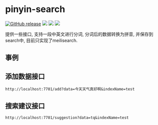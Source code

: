 # pinyin-search
<a href="https://github.com/jeessy2/pinyin-search/releases/latest"><img alt="GitHub release" src="https://img.shields.io/github/release/jeessy2/pinyin-search.svg?logo=github&style=flat-square"></a> <img src=https://goreportcard.com/badge/github.com/jeessy2/pinyin-search /> <img src=https://img.shields.io/docker/image-size/jeessy/pinyin-search /> <img src=https://img.shields.io/docker/pulls/jeessy/pinyin-search />

提供一些接口, 支持一段中英文进行分词, 分词后的数据转换为拼音, 并保存到search中, 目前只实现了meilisearch.

## 事例


## 添加数据接口

```
http://localhost:7701/add?data=今天天气真好啊&indexName=test
```

## 搜索建议接口

```
http://localhost:7701/suggestion?data=tq&indexName=test
```